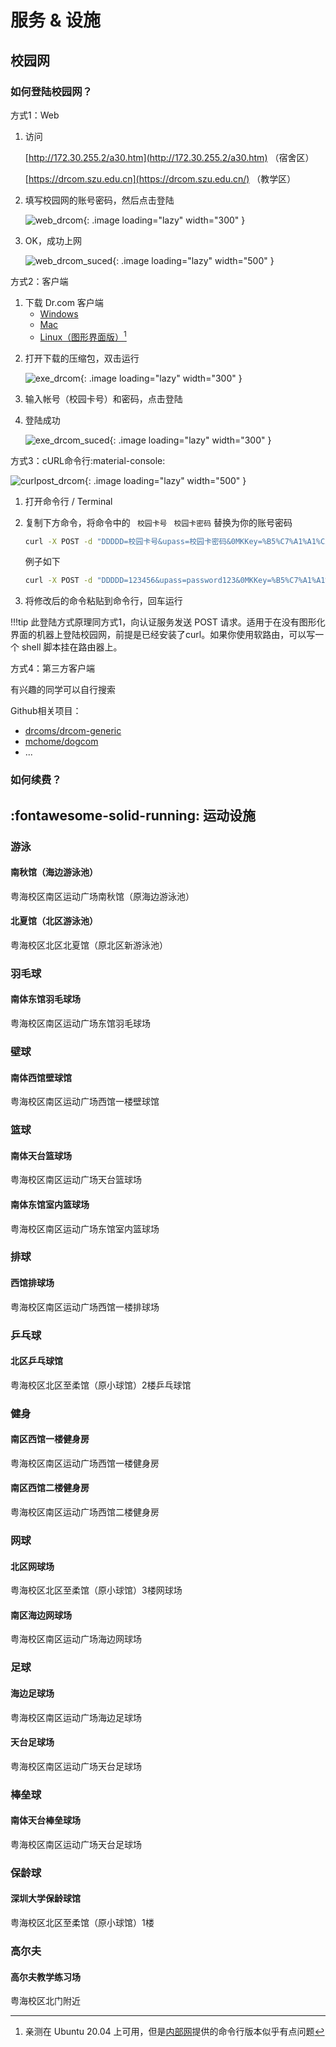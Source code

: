 <style type="text/css">
.image{ 
    //width:400px; 
    //height:300px; 
    border-radius:10px;
    box-shadow: 0px 2px 4px 1px rgba(170, 170, 170, 0.9);
}
</style>

# 服务 & 设施

## 校园网

### 如何登陆校园网？

方式1：Web

 1. 访问 

    [http://172.30.255.2/a30.htm](http://172.30.255.2/a30.htm) （宿舍区）

    [https://drcom.szu.edu.cn](https://drcom.szu.edu.cn/)       （教学区）

    

 2. 填写校园网的账号密码，然后点击登陆

    ![web_drcom](../images/web_drcom.png){: .image  loading="lazy" width="300" }

 3. OK，成功上网

    ![web_drcom_suced](../images/web_drcom_suced.png){: .image  loading="lazy" width="500" }

方式2：客户端

1. 下载 Dr.com 客户端
    * [Windows](https://www1.szu.edu.cn/temp/Dr.com_szu_Ver5.2.0_20180727.zip)
    * [Mac](https://www1.szu.edu.cn/temp/DrClientNS.student.20201118.zip)
    * [Linux（图形界面版）](https://www1.szu.edu.cn/temp/DrClient(DrcomAndPPOE).zip)[^1]

[^1]:  亲测在 Ubuntu 20.04 上可用，但是[内部网](https://www1.szu.edu.cn/nc/view.asp?id=64)提供的命令行版本似乎有点问题

2. 打开下载的压缩包，双击运行

    ![exe_drcom](../images/exe_drcom.png){: .image  loading="lazy" width="300" }

3. 输入帐号（校园卡号）和密码，点击登陆
4. 登陆成功

    ![exe_drcom_suced](../images/exe_drcom_suced.png){: .image  loading="lazy" width="300" }

方式3：cURL命令行:material-console:


![curlpost_drcom](../images/curlpost_drcom.png){: .image  loading="lazy" width="500" }

1. 打开命令行 / Terminal

2. 复制下方命令，将命令中的 ` 校园卡号` ` 校园卡密码` 替换为你的账号密码
    ~~~ bash
    curl -X POST -d "DDDDD=校园卡号&upass=校园卡密码&0MKKey=%B5%C7%A1%A1%C2%BC" http://172.30.255.2/a30.html  
    ~~~
    
    例子如下
    ~~~ bash
    curl -X POST -d "DDDDD=123456&upass=password123&0MKKey=%B5%C7%A1%A1%C2%BC" http://172.30.255.2/a30.html  
    ~~~
    
3. 将修改后的命令粘贴到命令行，回车运行

!!!tip 
    此登陆方式原理同方式1，向认证服务发送 POST 请求。适用于在没有图形化界面的机器上登陆校园网，前提是已经安装了curl。如果你使用软路由，可以写一个 shell 脚本挂在路由器上。

方式4：第三方客户端

有兴趣的同学可以自行搜索

Github相关项目：

* [drcoms/drcom-generic](https://github.com/drcoms/drcom-generic)
* [mchome/dogcom](https://github.com/mchome/dogcom)
* ...

### 如何续费？





## :fontawesome-solid-running: 运动设施


### 游泳

####  南秋馆（海边游泳池）
粤海校区南区运动广场南秋馆（原海边游泳池）




#### 北夏馆（北区游泳池）
粤海校区北区北夏馆（原北区新游泳池）


### 羽毛球

#### 南体东馆羽毛球场
粤海校区南区运动广场东馆羽毛球场

### 壁球

#### 南体西馆壁球馆
粤海校区南区运动广场西馆一楼壁球馆

### 篮球

#### 南体天台篮球场
粤海校区南区运动广场天台篮球场

#### 南体东馆室内篮球场
粤海校区南区运动广场东馆室内篮球场


### 排球

#### 西馆排球场
粤海校区南区运动广场西馆一楼排球场

### 乒乓球

#### 北区乒乓球馆
粤海校区北区至柔馆（原小球馆）2楼乒乓球馆



### 健身

#### 南区西馆一楼健身房
粤海校区南区运动广场西馆一楼健身房
#### 南区西馆二楼健身房
粤海校区南区运动广场西馆二楼健身房


### 网球

#### 北区网球场

粤海校区北区至柔馆（原小球馆）3楼网球场

#### 南区海边网球场
粤海校区南区运动广场海边网球场

### 足球

#### 海边足球场
粤海校区南区运动广场海边足球场

#### 天台足球场
粤海校区南区运动广场天台足球场

### 棒垒球

#### 南体天台棒垒球场
粤海校区南区运动广场天台足球场

### 保龄球
#### 深圳大学保龄球馆
粤海校区北区至柔馆（原小球馆）1楼


### 高尔夫
#### 高尔夫教学练习场
粤海校区北门附近



